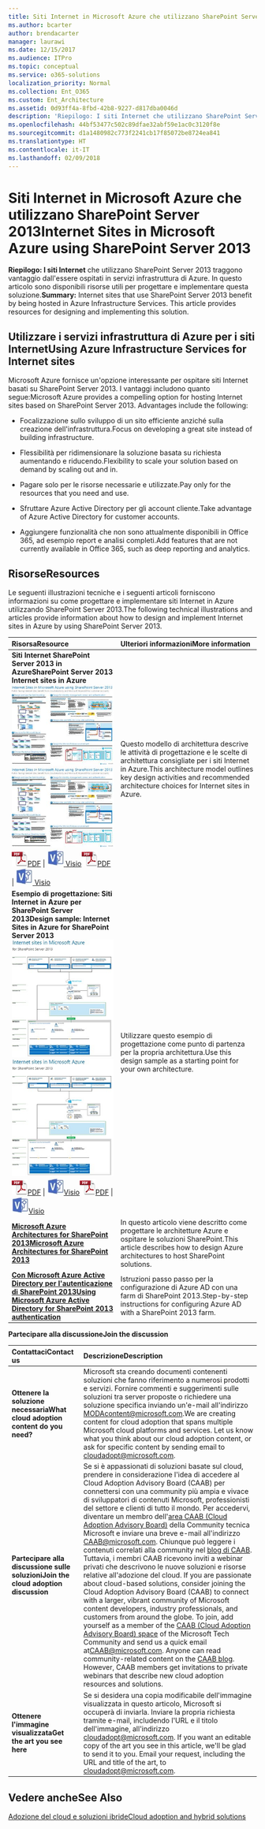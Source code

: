 ```yaml
---
title: Siti Internet in Microsoft Azure che utilizzano SharePoint Server 2013
ms.author: bcarter
author: brendacarter
manager: laurawi
ms.date: 12/15/2017
ms.audience: ITPro
ms.topic: conceptual
ms.service: o365-solutions
localization_priority: Normal
ms.collection: Ent_O365
ms.custom: Ent_Architecture
ms.assetid: 0d93ff4a-8fbd-42b8-9227-d817dba0046d
description: 'Riepilogo: I siti Internet che utilizzano SharePoint Server 2013 traggono vantaggio dall''essere ospitati in servizi infrastruttura di Azure. In questo articolo sono disponibili risorse utili per progettare e implementare questa soluzione.'
ms.openlocfilehash: 44bf53477c502c89dfae32abf59e1ac0c3120f8e
ms.sourcegitcommit: d1a1480982c773f2241cb17f85072be8724ea841
ms.translationtype: HT
ms.contentlocale: it-IT
ms.lasthandoff: 02/09/2018
---
```

# <a name="internet-sites-in-microsoft-azure-using-sharepoint-server-2013"></a><span data-ttu-id="8a4a3-104">Siti Internet in Microsoft Azure che utilizzano SharePoint Server 2013</span><span class="sxs-lookup"><span data-stu-id="8a4a3-104">Internet Sites in Microsoft Azure using SharePoint Server 2013</span></span>

 <span data-ttu-id="8a4a3-p102">**Riepilogo: I siti Internet** che utilizzano SharePoint Server 2013 traggono vantaggio dall'essere ospitati in servizi infrastruttura di Azure. In questo articolo sono disponibili risorse utili per progettare e implementare questa soluzione.</span><span class="sxs-lookup"><span data-stu-id="8a4a3-p102">**Summary:** Internet sites that use SharePoint Server 2013 benefit by being hosted in Azure Infrastructure Services. This article provides resources for designing and implementing this solution.</span></span>
  
## <a name="using-azure-infrastructure-services-for-internet-sites"></a><span data-ttu-id="8a4a3-107">Utilizzare i servizi infrastruttura di Azure per i siti Internet</span><span class="sxs-lookup"><span data-stu-id="8a4a3-107">Using Azure Infrastructure Services for Internet sites</span></span>

<span data-ttu-id="8a4a3-p103">Microsoft Azure fornisce un'opzione interessante per ospitare siti Internet basati su SharePoint Server 2013. I vantaggi includono quanto segue:</span><span class="sxs-lookup"><span data-stu-id="8a4a3-p103">Microsoft Azure provides a compelling option for hosting Internet sites based on SharePoint Server 2013. Advantages include the following:</span></span>
  
- <span data-ttu-id="8a4a3-110">Focalizzazione sullo sviluppo di un sito efficiente anziché sulla creazione dell'infrastruttura.</span><span class="sxs-lookup"><span data-stu-id="8a4a3-110">Focus on developing a great site instead of building infrastructure.</span></span>
    
- <span data-ttu-id="8a4a3-111">Flessibilità per ridimensionare la soluzione basata su richiesta aumentando e riducendo.</span><span class="sxs-lookup"><span data-stu-id="8a4a3-111">Flexibility to scale your solution based on demand by scaling out and in.</span></span>
    
- <span data-ttu-id="8a4a3-112">Pagare solo per le risorse necessarie e utilizzate.</span><span class="sxs-lookup"><span data-stu-id="8a4a3-112">Pay only for the resources that you need and use.</span></span>
    
- <span data-ttu-id="8a4a3-113">Sfruttare Azure Active Directory per gli account cliente.</span><span class="sxs-lookup"><span data-stu-id="8a4a3-113">Take advantage of Azure Active Directory for customer accounts.</span></span>
    
- <span data-ttu-id="8a4a3-114">Aggiungere funzionalità che non sono attualmente disponibili in Office 365, ad esempio report e analisi completi.</span><span class="sxs-lookup"><span data-stu-id="8a4a3-114">Add features that are not currently available in Office 365, such as deep reporting and analytics.</span></span>
    
## <a name="resources"></a><span data-ttu-id="8a4a3-115">Risorse</span><span class="sxs-lookup"><span data-stu-id="8a4a3-115">Resources</span></span>

<span data-ttu-id="8a4a3-116">Le seguenti illustrazioni tecniche e i seguenti articoli forniscono informazioni su come progettare e implementare siti Internet in Azure utilizzando SharePoint Server 2013.</span><span class="sxs-lookup"><span data-stu-id="8a4a3-116">The following technical illustrations and articles provide information about how to design and implement Internet sites in Azure by using SharePoint Server 2013.</span></span>
  
|<span data-ttu-id="8a4a3-117">**Risorsa**</span><span class="sxs-lookup"><span data-stu-id="8a4a3-117">**Resource**</span></span>|<span data-ttu-id="8a4a3-118">**Ulteriori informazioni**</span><span class="sxs-lookup"><span data-stu-id="8a4a3-118">**More information**</span></span>|
|:-----|:-----|
|<span data-ttu-id="8a4a3-119">**Siti Internet SharePoint Server 2013 in Azure**</span><span class="sxs-lookup"><span data-stu-id="8a4a3-119">**SharePoint Server 2013 Internet sites in Azure**</span></span> <br/> <span data-ttu-id="8a4a3-120">[![Immagine di siti Internet in Azure con SharePoint](images/MS_AZ_SPInternetSites.jpg)          ](https://go.microsoft.com/fwlink/p/?LinkId=392552)</span><span class="sxs-lookup"><span data-stu-id="8a4a3-120">[![Image of Internet sites in Azure using SharePoint](images/MS_AZ_SPInternetSites.jpg)          ](https://go.microsoft.com/fwlink/p/?LinkId=392552)</span></span> <br/> <span data-ttu-id="8a4a3-121">![File PDF](images/ITPro_Other_PDFicon.png)[PDF](https://go.microsoft.com/fwlink/p/?LinkId=392552)  \| [![File Visio](images/ITPro_Other_VisioIcon.jpg)          ](https://go.microsoft.com/fwlink/p/?LinkId=392551)[Visio](https://go.microsoft.com/fwlink/p/?LinkId=392551)</span><span class="sxs-lookup"><span data-stu-id="8a4a3-121">![PDF file](images/ITPro_Other_PDFicon.png)[PDF](https://go.microsoft.com/fwlink/p/?LinkId=392552)  \| [![Visio file](images/ITPro_Other_VisioIcon.jpg)          ](https://go.microsoft.com/fwlink/p/?LinkId=392551)[Visio](https://go.microsoft.com/fwlink/p/?LinkId=392551)</span></span> <br/> |<span data-ttu-id="8a4a3-122">Questo modello di architettura descrive le attività di progettazione e le scelte di architettura consigliate per i siti Internet in Azure.</span><span class="sxs-lookup"><span data-stu-id="8a4a3-122">This architecture model outlines key design activities and recommended architecture choices for Internet sites in Azure.</span></span>  <br/> |
|<span data-ttu-id="8a4a3-123">**Esempio di progettazione: Siti Internet in Azure per SharePoint Server 2013**</span><span class="sxs-lookup"><span data-stu-id="8a4a3-123">**Design sample: Internet Sites in Azure for SharePoint Server 2013**</span></span> <br/> <span data-ttu-id="8a4a3-124">[![Immagine dell'esempio di progettazione: siti Internet in Microsoft Azure per SharePoint 2013](images/MS_AZ_InternetSitesDesignSample.jpg)          ](https://go.microsoft.com/fwlink/p/?LinkId=392549)</span><span class="sxs-lookup"><span data-stu-id="8a4a3-124">[![Image of the Design sample: Internet sites in Microsoft Azure for SharePoint 2013](images/MS_AZ_InternetSitesDesignSample.jpg)          ](https://go.microsoft.com/fwlink/p/?LinkId=392549)</span></span> <br/> <span data-ttu-id="8a4a3-125">![File PDF](images/ITPro_Other_PDFicon.png)[PDF](https://go.microsoft.com/fwlink/p/?LinkId=392549)  \| ![File Visio](images/ITPro_Other_VisioIcon.jpg)[Visio](https://go.microsoft.com/fwlink/p/?LinkId=392548)</span><span class="sxs-lookup"><span data-stu-id="8a4a3-125">![PDF file](images/ITPro_Other_PDFicon.png)[PDF](https://go.microsoft.com/fwlink/p/?LinkId=392549)  \| ![Visio file](images/ITPro_Other_VisioIcon.jpg)[Visio](https://go.microsoft.com/fwlink/p/?LinkId=392548)</span></span> <br/> |<span data-ttu-id="8a4a3-126">Utilizzare questo esempio di progettazione come punto di partenza per la propria architettura.</span><span class="sxs-lookup"><span data-stu-id="8a4a3-126">Use this design sample as a starting point for your own architecture.</span></span>  <br/> |
|<span data-ttu-id="8a4a3-127">**[Microsoft Azure Architectures for SharePoint 2013](microsoft-azure-architectures-for-sharepoint-2013.md)**</span><span class="sxs-lookup"><span data-stu-id="8a4a3-127">**[Microsoft Azure Architectures for SharePoint 2013](microsoft-azure-architectures-for-sharepoint-2013.md)**</span></span> <br/> |<span data-ttu-id="8a4a3-128">In questo articolo viene descritto come progettare le architetture Azure e ospitare le soluzioni SharePoint.</span><span class="sxs-lookup"><span data-stu-id="8a4a3-128">This article describes how to design Azure architectures to host SharePoint solutions.</span></span>  <br/> |
|<span data-ttu-id="8a4a3-129">**[Con Microsoft Azure Active Directory per l'autenticazione di SharePoint 2013](using-microsoft-azure-active-directory-for-sharepoint-2013-authentication.md)**</span><span class="sxs-lookup"><span data-stu-id="8a4a3-129">**[Using Microsoft Azure Active Directory for SharePoint 2013 authentication](using-microsoft-azure-active-directory-for-sharepoint-2013-authentication.md)**</span></span> <br/> |<span data-ttu-id="8a4a3-130">Istruzioni passo passo per la configurazione di Azure AD con una farm di SharePoint 2013.</span><span class="sxs-lookup"><span data-stu-id="8a4a3-130">Step-by-step instructions for configuring Azure AD with a SharePoint 2013 farm.</span></span>  <br/> |
   
<span data-ttu-id="8a4a3-131">**Partecipare alla discussione**</span><span class="sxs-lookup"><span data-stu-id="8a4a3-131">**Join the discussion**</span></span>

|<span data-ttu-id="8a4a3-132">**Contattaci**</span><span class="sxs-lookup"><span data-stu-id="8a4a3-132">**Contact us**</span></span>|<span data-ttu-id="8a4a3-133">**Descrizione**</span><span class="sxs-lookup"><span data-stu-id="8a4a3-133">**Description**</span></span>|
|:-----|:-----|
|<span data-ttu-id="8a4a3-134">**Ottenere la soluzione necessaria**</span><span class="sxs-lookup"><span data-stu-id="8a4a3-134">**What cloud adoption content do you need?**</span></span> <br/> |<span data-ttu-id="8a4a3-p104">Microsoft sta creando documenti contenenti soluzioni che fanno riferimento a numerosi prodotti e servizi. Fornire commenti e suggerimenti sulle soluzioni tra server proposte o richiedere una soluzione specifica inviando un'e-mail all'indirizzo [MODAcontent@microsoft.com](mailto:cloudadopt@microsoft.com?Subject=[Cloud%20Adoption%20Content%20Feedback]:%20).</span><span class="sxs-lookup"><span data-stu-id="8a4a3-p104">We are creating content for cloud adoption that spans multiple Microsoft cloud platforms and services. Let us know what you think about our cloud adoption content, or ask for specific content by sending email to [cloudadopt@microsoft.com](mailto:cloudadopt@microsoft.com?Subject=[Cloud%20Adoption%20Content%20Feedback]:%20).  </span></span><br/> |
|<span data-ttu-id="8a4a3-137">**Partecipare alla discussione sulle soluzioni**</span><span class="sxs-lookup"><span data-stu-id="8a4a3-137">**Join the cloud adoption discussion**</span></span> <br/> |<span data-ttu-id="8a4a3-p105">Se si è appassionati di soluzioni basate sul cloud, prendere in considerazione l'idea di accedere al Cloud Adoption Advisory Board (CAAB) per connettersi con una community più ampia e vivace di sviluppatori di contenuti Microsoft, professionisti del settore e clienti di tutto il mondo. Per accedervi, diventare un membro dell'[area CAAB (Cloud Adoption Advisory Board)](https://aka.ms/caab) della Community tecnica Microsoft e inviare una breve e-mail all'indirizzo [CAAB@microsoft.com](mailto:caab@microsoft.com?Subject=I%20just%20joined%20the%20Cloud%20Adoption%20Advisory%20Board!). Chiunque può leggere i contenuti correlati alla community nel [blog di CAAB](https://blogs.technet.com/b/solutions_advisory_board/). Tuttavia, i membri CAAB ricevono inviti a webinar privati che descrivono le nuove soluzioni e risorse relative all'adozione del cloud.  </span><span class="sxs-lookup"><span data-stu-id="8a4a3-p105">If you are passionate about cloud-based solutions, consider joining the Cloud Adoption Advisory Board (CAAB) to connect with a larger, vibrant community of Microsoft content developers, industry professionals, and customers from around the globe. To join, add yourself as a member of the [CAAB (Cloud Adoption Advisory Board) space](https://aka.ms/caab) of the Microsoft Tech Community and send us a quick email at[CAAB@microsoft.com](mailto:caab@microsoft.com?Subject=I%20just%20joined%20the%20Cloud%20Adoption%20Advisory%20Board!). Anyone can read community-related content on the [CAAB blog](https://blogs.technet.com/b/solutions_advisory_board/). However, CAAB members get invitations to private webinars that describe new cloud adoption resources and solutions.  </span></span><br/> |
|<span data-ttu-id="8a4a3-141">**Ottenere l'immagine visualizzata**</span><span class="sxs-lookup"><span data-stu-id="8a4a3-141">**Get the art you see here**</span></span> <br/> |<span data-ttu-id="8a4a3-p106">Se si desidera una copia modificabile dell'immagine visualizzata in questo articolo, Microsoft si occuperà di inviarla. Inviare la propria richiesta tramite e-mail, includendo l'URL e il titolo dell'immagine, all'indirizzo [cloudadopt@microsoft.com](mailto:cloudadopt@microsoft.com?subject=[Art%20Request]:%20).  </span><span class="sxs-lookup"><span data-stu-id="8a4a3-p106">If you want an editable copy of the art you see in this article, we'll be glad to send it to you. Email your request, including the URL and title of the art, to [cloudadopt@microsoft.com](mailto:cloudadopt@microsoft.com?subject=[Art%20Request]:%20).  </span></span><br/> |
   
## <a name="see-also"></a><span data-ttu-id="8a4a3-144">Vedere anche</span><span class="sxs-lookup"><span data-stu-id="8a4a3-144">See Also</span></span>

[<span data-ttu-id="8a4a3-145">Adozione del cloud e soluzioni ibride</span><span class="sxs-lookup"><span data-stu-id="8a4a3-145">Cloud adoption and hybrid solutions</span></span>](cloud-adoption-and-hybrid-solutions.md)



